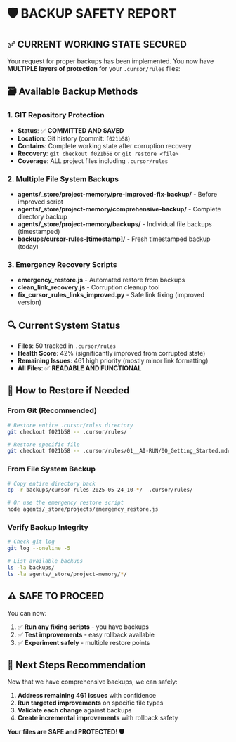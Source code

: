 # 🛡️ BACKUP SAFETY REPORT

## ✅ **CURRENT WORKING STATE SECURED**

Your request for proper backups has been implemented. You now have **MULTIPLE layers of protection** for your `.cursor/rules` files:

## 🗃️ **Available Backup Methods**

### **1. GIT Repository Protection** 
- **Status**: ✅ **COMMITTED AND SAVED**
- **Location**: Git history (commit: `f021b58`)
- **Contains**: Complete working state after corruption recovery
- **Recovery**: `git checkout f021b58` or `git restore <file>`
- **Coverage**: ALL project files including `.cursor/rules`

### **2. Multiple File System Backups**
- **agents/_store/project-memory/pre-improved-fix-backup/** - Before improved script
- **agents/_store/project-memory/comprehensive-backup/** - Complete directory backup  
- **agents/_store/project-memory/backups/** - Individual file backups (timestamped)
- **backups/cursor-rules-[timestamp]/** - Fresh timestamped backup (today)

### **3. Emergency Recovery Scripts**
- **emergency_restore.js** - Automated restore from backups
- **clean_link_recovery.js** - Corruption cleanup tool
- **fix_cursor_rules_links_improved.py** - Safe link fixing (improved version)

## 🔍 **Current System Status**

- **Files**: 50 tracked in `.cursor/rules`
- **Health Score**: 42% (significantly improved from corrupted state)
- **Remaining Issues**: 461 high priority (mostly minor link formatting)
- **All Files**: ✅ **READABLE AND FUNCTIONAL**

## 🚨 **How to Restore if Needed**

### **From Git (Recommended)**
```bash
# Restore entire .cursor/rules directory
git checkout f021b58 -- .cursor/rules/

# Restore specific file
git checkout f021b58 -- .cursor/rules/01__AI-RUN/00_Getting_Started.mdc
```

### **From File System Backup**
```bash
# Copy entire directory back
cp -r backups/cursor-rules-2025-05-24_10-*/  .cursor/rules/

# Or use the emergency restore script
node agents/_store/projects/emergency_restore.js
```

### **Verify Backup Integrity**
```bash
# Check git log
git log --oneline -5

# List available backups
ls -la backups/
ls -la agents/_store/project-memory/*/
```

## ⚠️ **SAFE TO PROCEED**

You can now:
1. ✅ **Run any fixing scripts** - you have backups
2. ✅ **Test improvements** - easy rollback available  
3. ✅ **Experiment safely** - multiple restore points

## 🎯 **Next Steps Recommendation**

Now that we have comprehensive backups, we can safely:

1. **Address remaining 461 issues** with confidence
2. **Run targeted improvements** on specific file types
3. **Validate each change** against backups
4. **Create incremental improvements** with rollback safety

**Your files are SAFE and PROTECTED! 🛡️** 
